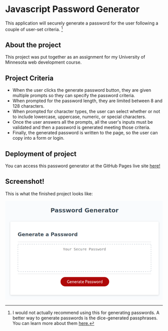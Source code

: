 # Javascript Password Generator
This application will securely generate a password for the user following a couple of user-set criteria. [^1]

## About the project
This project was put together as an assignment for my University of Minnesota web development course. 

## Project Criteria

- When the user clicks the generate password button, they are given multiple prompts so they can specify the password criteria.
- When prompted for the password length, they are limited between 8 and 128 characters.
- When prompted for character types, the user can select whether or not to include lowercase, uppercase, numeric, or special characters.
- Once the user answers all the prompts, all the user's inputs must be validated and then a password is generated meeting those criteria.
- Finally, the generated password is written to the page, so the user can copy into a form or login.


## Deployment of project
You can access this password generator at the GitHub Pages live site [here!](https://fixedotter.github.io/passwordGenJS/)

## Screenshot!
This is what the finished project looks like:

![Project screenshot](assets/screenshot.png)

[^1]: I would not actually recommend using this for generating passwords. A better way to generate passwords is the dice-generated passphrases. You can learn more about them [here.](https://www.eff.org/dice)